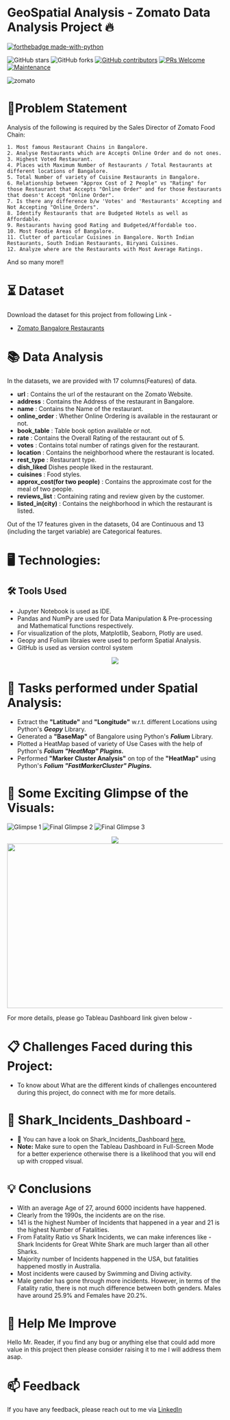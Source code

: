 
# GeoSpatial Analysis - Zomato Data Analysis Project 🔥

<p align="center">

  [![forthebadge made-with-python](http://ForTheBadge.com/images/badges/made-with-python.svg)](https://www.python.org/)
  
  ![GitHub stars](https://img.shields.io/github/stars/Lokesh-Attarde/Geospatial-Analysis-Project)
  ![GitHub forks](https://img.shields.io/github/forks/Lokesh-Attarde/Geospatial-Analysis-Project)
  [![GitHub contributors](https://img.shields.io/github/contributors/Lokesh-Attarde/Geospatial-Analysis-Project.svg)](https://GitHub.com/Lokesh-Attarde/Geospatial-Analysis-Project/graphs/contributors/)
  [![PRs Welcome](https://img.shields.io/badge/PRs-welcome-brightgreen.svg?style=flat-square)](http://makeapullrequest.com)
  [![Maintenance](https://img.shields.io/badge/Maintained%3F-yes-green.svg)](https://GitHub.com/Naereen/StrapDown.js/graphs/commit-activity)
</p>  

![zomato](https://user-images.githubusercontent.com/84115928/139818260-1d656ae6-8abb-455f-9c1a-5b036734e484.jpg)

# 📝Problem Statement
Analysis of the following is required by the Sales Director of Zomato Food Chain:

    1. Most famous Restaurant Chains in Bangalore.
    2. Analyse Restaurants which are Accepts Online Order and do not ones.
    3. Highest Voted Restaurant.
    4. Places with Maximum Number of Restaurants / Total Restaurants at different locations of Bangalore.
    5. Total Number of variety of Cuisine Restaurants in Bangalore.
    6. Relationship between "Approx Cost of 2 People" vs "Rating" for those Restaurant that Accepts "Online Order" and for those Restaurants that doesn't Accept "Online Order".
    7. Is there any difference b/w 'Votes' and 'Restaurants' Accepting and Not Accepting "Online_Orders".
    8. Identify Restaurants that are Budgeted Hotels as well as Affordable.
    9. Restaurants having good Rating and Budgeted/Affordable too.
    10. Most Foodie Areas of Bangalore.
    11. Clutter of particular Cuisines in Bangalore. North Indian Restaurants, South Indian Restaurants, Biryani Cuisines.
    12. Analyze where are the Restaurants with Most Average Ratings.

And so many more!!

# ⏳ Dataset
Download the dataset for this project from following Link -
* [Zomato Bangalore Restaurants](https://www.kaggle.com/himanshupoddar/zomato-bangalore-restaurants/download)

# 📚 Data Analysis
In the datasets, we are provided with 17 columns(Features) of data.

* **url** : Contains the url of the restaurant on the Zomato Website.
* **address** : Contains the Address of the restaurant in Bangalore.
* **name** : Contains the Name of the restaurant.
* **online_order** : Whether Online Ordering is available in the restaurant or not.
* **book_table** : Table book option available or not.
* **rate** : Contains the Overall Rating of the restaurant out of 5.
* **votes** : Contains total number of ratings given for the restaurant.
* **location** : Contains the neighborhood where the restaurant is located.
* **rest_type** : Restaurant type.
* **dish_liked** Dishes people liked in the restaurant.
* **cuisines** : Food styles.
* **approx_cost(for two people)** : Contains the approximate cost for the meal of two people.
* **reviews_list** : Containing rating and review given by the customer.
* **listed_in(city)** : Contains the neighborhood in which the restaurant is listed.

Out of the 17 features given in the datasets, 04 are Continuous and 13 (including the target variable) are Categorical features.

# 🖥️ Technologies:
## 🛠️ Tools Used
* Jupyter Notebook is used as IDE.
* Pandas and NumPy are used for Data Manipulation & Pre-processing and Mathematical functions respectively.
* For visualization of the plots, Matplotlib, Seaborn, Plotly are used.
* Geopy and Folium libraies were used to perform Spatial Analysis.
* GitHub is used as version control system

<p align="center">
  <img src="https://user-images.githubusercontent.com/84115928/139908931-11089695-88cf-4e78-8a7a-44bc8d75a560.png">
</p>

# 🎉 Tasks performed under Spatial Analysis:
* Extract the **"Latitude"** and **"Longitude"** w.r.t. different Locations using Python's ***Geopy*** Library.
* Generated a **"BaseMap"** of Bangalore using Python's ***Folium*** Library.
* Plotted a HeatMap based of variety of Use Cases with the help of Python's ***Folium "HeatMap" Plugins.***
* Performed **"Marker Cluster Analysis"** on top of the **"HeatMap"** using Python's ***Folium "FastMarkerCluster" Plugins.***

# 🌱 Some Exciting Glimpse of the Visuals:
![Glimpse 1](https://user-images.githubusercontent.com/84115928/140026074-61d742db-5909-43bf-ae6f-b1586e9d73eb.gif)
![Final Glimpse 2](https://user-images.githubusercontent.com/84115928/140026135-7d40a13e-4c76-47fc-b26b-81e4ab2bdefe.gif)
![Final Glimpse 3](https://user-images.githubusercontent.com/84115928/140026180-d24ef4d3-c492-43f0-95f4-5f4cb65a0ea8.gif)
  
<p align="center">
  <img src="https://user-images.githubusercontent.com/84115928/140026316-9a502e15-e4b6-4e02-9a89-c09cde6776a3.gif">
  <img width="640" height="384" src="https://user-images.githubusercontent.com/84115928/140026350-99fa7833-3959-4cb4-8ca9-c1817522d9f1.gif">
</p>

For more details, please go Tableau Dashboard link given below -

# 📋 Challenges Faced during this Project:
* To know about What are the different kinds of challenges encountered during this project, do connect with me for more details.

# 🎯 Shark_Incidents_Dashboard -
- 🌱 You can have a look on Shark_Incidents_Dashboard [here.](https://public.tableau.com/views/UpdatedSharkIncidentDashboardByDataisGoodAcademy/SharkIncidentsAnalysis?:language=en-US&publish=yes&:display_count=n&:origin=viz_share_link)
- **Note:** Make sure to open the Tableau Dashboard in Full-Screen Mode for a better experience otherwise there is a likelihood that you will end up with cropped visual.

# 💡 Conclusions
* With an average Age of 27, around 6000 incidents have happened.
* Clearly from the 1990s, the incidents are on the rise.
* 141 is the highest Number of Incidents that happened in a year and 21 is the highest Number of Fatalities.
* From Fatality Ratio vs Shark Incidents, we can make inferences like - Shark Incidents for Great White Shark are much larger than all other Sharks.
* Majority number of Incidents happened in the USA, but fatalities happened mostly in Australia.
* Most incidents were caused by Swimming and Diving activity.
* Male gender has gone through more incidents. However, in terms of the Fatality ratio, there is not much difference between both genders. Males have around 25.9% and Females have 20.2%.

# 🎉 Help Me Improve
Hello Mr. Reader, if you find any bug or anything else that could add more value in this project then please consider raising it to me I will address them asap.
  
# 📫 Feedback
If you have any feedback, please reach out to me via [LinkedIn](https://www.linkedin.com/in/lokesh-attarde-145086141/)
